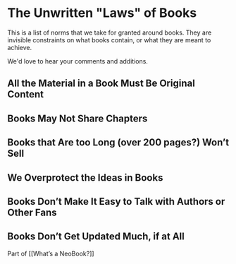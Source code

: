 # The Unwritten "Laws" of Books

This is a list of norms that we take for granted around books. They are invisible constraints on what books contain, or what they are meant to achieve. 

We'd love to hear your comments and additions. 

## All the Material in a Book Must Be Original Content 
## Books May Not Share Chapters  
## Books that Are too Long (over 200 pages?) Won’t Sell 
## We Overprotect the Ideas in Books 
## Books Don’t Make It Easy to Talk with Authors or Other Fans 
## Books Don’t Get Updated Much, if at All

Part of [[What’s a NeoBook?]] 